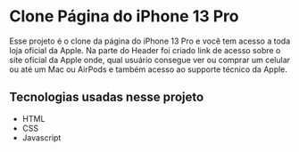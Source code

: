 # Clone Página do iPhone 13 Pro

Esse projeto é o clone da página do iPhone 13 Pro e você tem acesso a toda loja oficial da Apple. Na parte do Header foi criado link de acesso sobre o site oficial da Apple onde, qual usuário consegue ver ou comprar um celular ou até um Mac ou AirPods e também acesso ao supporte técnico da Apple.


## Tecnologias usadas nesse projeto
- HTML
- CSS
- Javascript